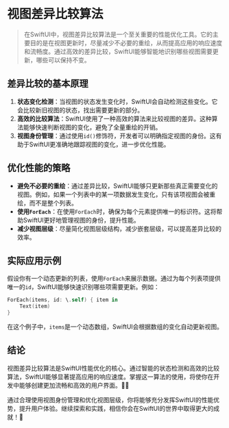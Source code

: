 ﻿# 视图差异比较算法

> 在SwiftUI中，视图差异比较算法是一个至关重要的性能优化工具。它的主要目的是在视图更新时，尽量减少不必要的重绘，从而提高应用的响应速度和流畅度。通过高效的差异比较，SwiftUI能够智能地识别哪些视图需要更新，哪些可以保持不变。

## 差异比较的基本原理

1. **状态变化检测**：当视图的状态发生变化时，SwiftUI会自动检测这些变化。它会比较新旧视图的状态，找出需要更新的部分。
2. **高效的比较算法**：SwiftUI使用了一种高效的算法来比较视图的差异。这种算法能够快速判断视图的变化，避免了全量重绘的开销。
3. **视图身份管理**：通过使用`id()`修饰符，开发者可以明确指定视图的身份。这有助于SwiftUI更准确地跟踪视图的变化，进一步优化性能。

## 优化性能的策略

- **避免不必要的重绘**：通过差异比较，SwiftUI能够只更新那些真正需要变化的视图。例如，如果一个列表中的某一项数据发生变化，只有该项视图会被重绘，而不是整个列表。
- **使用`ForEach`**：在使用`ForEach`时，确保为每个元素提供唯一的标识符。这将帮助SwiftUI更好地管理视图的身份，提升性能。
- **减少视图层级**：尽量简化视图层级结构，减少嵌套层级，可以提高差异比较的效率。

## 实际应用示例

假设你有一个动态更新的列表，使用`ForEach`来展示数据。通过为每个列表项提供唯一的`id`，SwiftUI能够快速识别哪些项需要更新。例如：

```swift
ForEach(items, id: \.self) { item in
    Text(item)
}
```

在这个例子中，`items`是一个动态数组，SwiftUI会根据数组的变化自动更新视图。

## 结论

视图差异比较算法是SwiftUI性能优化的核心。通过智能的状态检测和高效的比较算法，SwiftUI能够显著提高应用的响应速度。掌握这一算法的使用，将使你在开发中能够创建更加流畅和高效的用户界面。💪✨

通过合理使用视图身份管理和优化视图层级，你将能够充分发挥SwiftUI的性能优势，提升用户体验。继续探索和实践，相信你会在SwiftUI的世界中取得更大的成就！🚀


